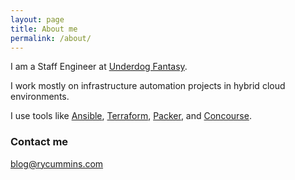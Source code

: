 ```yaml
---
layout: page
title: About me
permalink: /about/
---
```


I am a Staff Engineer at [Underdog Fantasy](https://underdogfantasy.com/).

I work mostly on infrastructure automation projects in hybrid cloud environments.

I use tools like [Ansible](https://docs.ansible.com), [Terraform](https://www.terraform.io/docs/index.html), [Packer](https://www.packer.io/docs), and [Concourse](https://concourse-ci.org/docs.html).

### Contact me

[blog@rycummins.com](mailto:blog@rycummins.com)
